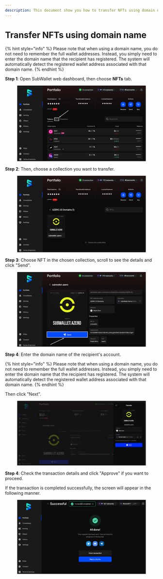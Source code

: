 ```yaml
---
description: This document show you how to transfer NFTs using domain name.
---
```


# Transfer NFTs using domain name

{% hint style="info" %}
Please note that when using a domain name, you do not need to remember the full wallet addresses. Instead, you simply need to enter the domain name that the recipient has registered. The system will automatically detect the registered wallet address associated with that domain name.
{% endhint %}

**Step 1**: Open SubWallet web dashboard, then choose **NFTs** tab.

<figure><img src="../../../.gitbook/assets/image (20).png" alt=""><figcaption></figcaption></figure>

**Step 2**: Then, choose a collection you want to transfer.

<figure><img src="../../../.gitbook/assets/image (23).png" alt=""><figcaption></figcaption></figure>

**Step 3**: Choose NFT in the chosen collection, scroll to see the details and click "Send".

<figure><img src="../../../.gitbook/assets/image (24).png" alt=""><figcaption></figcaption></figure>

**Step 4**: Enter the domain name of the recipient's account.

{% hint style="info" %}
Please note that when using a domain name, you do not need to remember the full wallet addresses. Instead, you simply need to enter the domain name that the recipient has registered. The system will automatically detect the registered wallet address associated with that domain name.
{% endhint %}

Then click "Next".

<figure><img src="../../../.gitbook/assets/image (26).png" alt=""><figcaption></figcaption></figure>

**Step 4**: Check the transaction details and click "Approve" if you want to proceed.

If the transaction is completed successfully, the screen will appear in the following manner.

<figure><img src="../../../.gitbook/assets/image (28).png" alt=""><figcaption></figcaption></figure>
